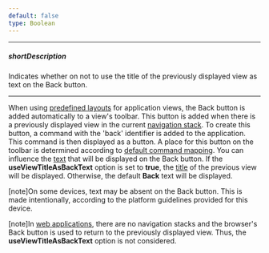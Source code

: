```yaml
---
default: false
type: Boolean
---
```

---
##### shortDescription
Indicates whether on not to use the title of the previously displayed view as text on the Back button.

---
When using [predefined layouts](/Documentation/17_2/Guide/SPA_Framework/Built-in_Layouts/) for application views, the Back button is added automatically to a view's toolbar. This button is added when there is a previously displayed view in the current [navigation stack](/Documentation/17_2/Guide/SPA_Framework/Navigation_and_Routing/#Navigation_History_in_Mobile_Apps). To create this button, a command with the 'back' identifier is added to the application. This command is then displayed as a button. A place for this button on the toolbar is determined according to [default command mapping](/Documentation/17_2/Guide/SPA_Framework/Built-in_Layouts/#Default_Command_Mapping). You can influence the [text](/api-reference/40%20SPA%20Framework/Markup%20Components/dxCommand/1%20Configuration/title.md '/Documentation/ApiReference/SPA_Framework/Markup_Components/dxCommand/Configuration/#title') that will be displayed on the Back button. If the **useViewTitleAsBackText** option is set to **true**, the [title](/api-reference/40%20SPA%20Framework/Markup%20Components/dxView/1%20Configuration/title.md '/Documentation/ApiReference/SPA_Framework/Markup_Components/dxView/Configuration/#title') of the previous view will be displayed. Otherwise, the default **Back** text will be displayed.

[note]On some devices, text may be absent on the Back button. This is made intentionally, according to the platform guidelines provided for this device.

[note]In [web applications](/api-reference/40%20SPA%20Framework/HtmlApplication/1%20Configuration/mode.md '/Documentation/ApiReference/SPA_Framework/HtmlApplication/Configuration/#mode'), there are no navigation stacks and the browser's Back button is used to return to the previously displayed view. Thus, the **useViewTitleAsBackText** option is not considered.